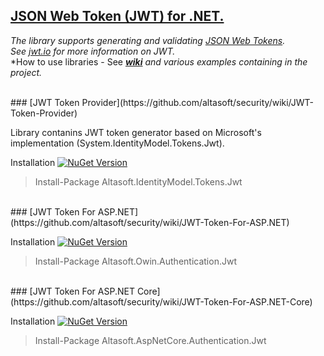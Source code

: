## [JSON Web Token (JWT) for .NET.](https://github.com/altasoft/security/wiki)

*The library supports generating and validating [JSON Web Tokens](https://tools.ietf.org/html/rfc7519).*  
*See [jwt.io](https://jwt.io) for more information on JWT.*  
*How to use libraries - See ***[wiki](https://github.com/altasoft/security/wiki)** and various examples containing in the project.*  

<br/>
### [JWT Token Provider](https://github.com/altasoft/security/wiki/JWT-Token-Provider)

Library contanins JWT token generator based on Microsoft's implementation (System.IdentityModel.Tokens.Jwt).

Installation [![NuGet Version](https://img.shields.io/nuget/v/Altasoft.IdentityModel.Tokens.Jwt.svg)](https://www.nuget.org/packages/Altasoft.IdentityModel.Tokens.Jwt)

> Install-Package Altasoft.IdentityModel.Tokens.Jwt

<br/>
### [JWT Token For ASP.NET](https://github.com/altasoft/security/wiki/JWT-Token-For-ASP.NET)

Installation [![NuGet Version](https://img.shields.io/nuget/v/Altasoft.Owin.Authentication.Jwt.svg)](https://www.nuget.org/packages/Altasoft.Owin.Authentication.Jwt.Jwt)

> Install-Package Altasoft.Owin.Authentication.Jwt

<br/>
### [JWT Token For ASP.NET Core](https://github.com/altasoft/security/wiki/JWT-Token-For-ASP.NET-Core)

Installation [![NuGet Version](https://img.shields.io/nuget/v/Altasoft.AspNetCore.Authentication.Jwt.svg)](https://www.nuget.org/packages/Altasoft.AspNetCore.Authentication.Jwt)

> Install-Package Altasoft.AspNetCore.Authentication.Jwt
